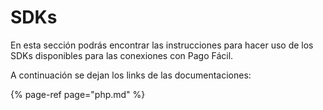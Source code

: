 # SDKs

En esta sección podrás encontrar las instrucciones para hacer uso de los SDKs disponibles para las conexiones con Pago Fácil. 

A continuación se dejan los links de las documentaciones: 

{% page-ref page="php.md" %}

### 

